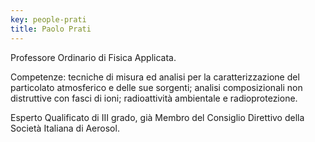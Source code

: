```yaml
---
key: people-prati
title: Paolo Prati
---
```


Professore Ordinario di Fisica Applicata. 

Competenze: tecniche di misura ed analisi per la caratterizzazione del particolato atmosferico e delle sue sorgenti; analisi composizionali non distruttive con fasci di ioni; radioattività ambientale e radioprotezione. 

Esperto Qualificato di III grado, già Membro del Consiglio Direttivo della Società Italiana di Aerosol.